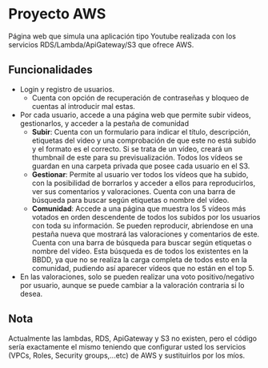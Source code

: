 # Proyecto AWS
Página web que simula una aplicación tipo Youtube realizada con los servicios RDS/Lambda/ApiGateway/S3 que ofrece AWS.

## Funcionalidades
- Login y registro de usuarios. 
  - Cuenta con opción de recuperación de contraseñas y bloqueo de cuentas al introducir mal estas.
- Por cada usuario, accede a una página web que permite subir videos, gestionarlos, y acceder a la pestaña de comunidad
  - **Subir**: Cuenta con un formulario para indicar el título, descripción, etiquetas del video y una comprobación de que este no está subido y el formato es el correcto. Si se trata de un vídeo, creará un thumbnail de este para su previsualización. Todos los vídeos se guardan en una carpeta privada que posee cada usuario en el S3.
  - **Gestionar**: Permite al usuario ver todos los vídeos que ha subido, con la posibilidad de borrarlos y acceder a ellos para reproducirlos, ver sus comentarios y valoraciones. Cuenta con una barra de búsqueda para buscar según etiquetas o nombre del vídeo.
  - **Comunidad**: Accede a una página que muestra los 5 vídeos más votados en orden descendente de todos los subidos por los usuarios con toda su información. Se pueden reproducir, abriendose en una pestaña nueva que mostrará las valoraciones y comentarios de este. 
Cuenta con una barra de búsqueda para buscar según etiquetas o nombre del vídeo. Esta búsqueda es de todos los existentes en la BBDD, ya que no se realiza la carga completa de todos esto en la comunidad, pudiendo así aparecer vídeos que no están en el top 5.
- En las valoraciones, solo se pueden realizar una voto positivo/negativo por usuario, aunque se puede cambiar a la valoración contraria si lo desea. 

## Nota
Actualmente las lambdas, RDS, ApiGateway y S3 no existen, pero el código sería exactamente el mismo teniendo que configurar usted los servicios (VPCs, Roles, Security groups,...etc) de AWS y sustituirlos por los míos.
